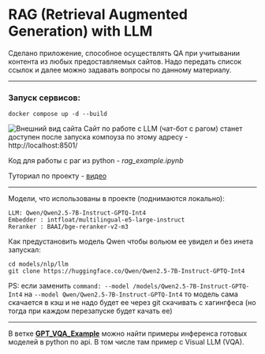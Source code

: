 # RAG (Retrieval Augmented Generation) with LLM

Сделано приложение, способное осуществлять QA при учитывании контента из любых предоставляемых сайтов. Надо передать список ссылок и далее можно задавать вопросы по данному материалу.

---

### Запуск сервисов:
```
docker compose up -d --build
```
![Внешний вид сайта](https://github.com/user-attachments/assets/8d8da6d9-8c11-4dd3-b611-be1675e4ea74)
Сайт по работе с LLM (чат-бот с рагом) станет доступен после запуска компоуза по этому адресу - http://localhost:8501/

Код для работы с раг из python - *rag_example.ipynb*

Туториал по проекту - [видео](https://rutube.ru/video/private/236899f9912c7ebaabd3f4142c672684/?p=00pHeMu2UAZse16c78_wDA)

---
Модели, что использованы в проекте (поднимаются локально):
```
LLM: Qwen/Qwen2.5-7B-Instruct-GPTQ-Int4
Embedder : intfloat/multilingual-e5-large-instruct
Reranker : BAAI/bge-reranker-v2-m3
```

Как предустановить модель Qwen чтобы вольюм ее увидел и без инета запускал:
```
cd models/nlp/llm
git clone https://huggingface.co/Qwen/Qwen2.5-7B-Instruct-GPTQ-Int4
```
PS: если заменить `command: --model /models/Qwen2.5-7B-Instruct-GPTQ-Int4` на `--model Qwen/Qwen2.5-7B-Instruct-GPTQ-Int4` то модель сама скачается в кэш и не надо будет ее через git скачивать с хагингфеса (но тогда при каждом перезапуске будет качать ее)

---

В ветке [**GPT_VQA_Example**](https://github.com/Koldim2001/RAG_LLM/tree/GPT_VQA_Example) можно найти примеры инференса готовых моделей в python по api. В том числе там пример с Visual LLM (VQA).


